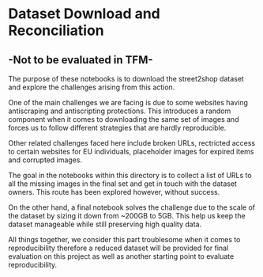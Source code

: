 # Dataset Download and Reconciliation
## -Not to be evaluated in TFM-

The purpose of these notebooks is to download the street2shop dataset and explore the challenges arising from this action.

One of the main challenges we are facing is due to some websites having antiscraping and antiscripting protections.
This introduces a random component when it comes to downloading the same set of images and forces us to follow different strategies that are hardly reproducible.

Other related challenges faced here include broken URLs, rectricted access to certain websites for EU individuals, placeholder images for expired items and corrupted images.

The goal in the notebooks within this directory is to collect a list of URLs to all the missing images in the final set and get in touch with the dataset owners. This route has been explored however, without success.

On the other hand, a final notebook solves the challenge due to the scale of the dataset by sizing it down from ~200GB to 5GB. This help us keep the dataset manageable while still preserving high quality data.

All things together, we consider this part troublesome when it comes to reproducibility therefore a reduced dataset will be provided for final evaluation on this project as well as another starting point to evaluate reproducibility.
